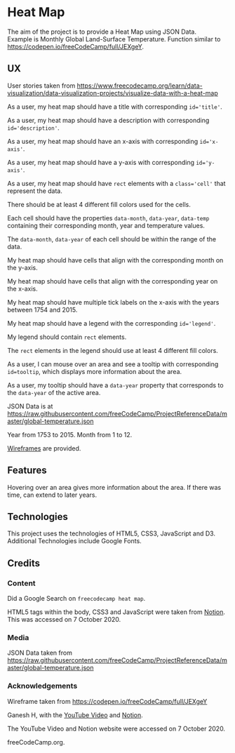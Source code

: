# Heat Map

The aim of the project is to provide a Heat Map using JSON Data.  
Example is Monthly Global Land-Surface Temperature.  Function similar to
https://codepen.io/freeCodeCamp/full/JEXgeY.

## UX

User stories taken from https://www.freecodecamp.org/learn/data-visualization/data-visualization-projects/visualize-data-with-a-heat-map

As a user, my heat map should have a title with corresponding `id='title'`.

As a user, my heat map should have a description with corresponding `id='description'`.

As a user, my heat map should have an x-axis with corresponding `id='x-axis'`.

As a user, my heat map should have a y-axis with corresponding `id='y-axis'`.

As a user, my heat map should have `rect` elements with a `class='cell'` that represent
the data.

There should be at least 4 different fill colors used for the cells.

Each cell should have the properties `data-month`, `data-year`, `data-temp` containing their
corresponding month, year and temperature values.

The `data-month`, `data-year` of each cell should be within the range of the data.

My heat map should have cells that align with the corresponding month on the y-axis.

My heat map should have cells that align with the corresponding year on the x-axis.

My heat map should have multiple tick labels on the x-axis with the years between 1754 and 2015.

My heat map should have a legend with the corresponding `id='legend'`.

My legend should contain `rect` elements.

The `rect` elements in the legend should use at least 4 different fill colors.

As a user, I can mouse over an area and see a tooltip with corresponding `id=tooltip`, which displays
more information about the area.

As a user, my tooltip should have a `data-year` property that corresponds to the `data-year` of the
active area.

JSON Data is at https://raw.githubusercontent.com/freeCodeCamp/ProjectReferenceData/master/global-temperature.json

Year from 1753 to 2015.  Month from 1 to 12.

[Wireframes](wireframes/wireframe-heat-map) are provided.

## Features

Hovering over an area gives more information about the area.  If there was time, can extend to later years.

## Technologies

This project uses the technologies of HTML5, CSS3, JavaScript and D3.  Additional Technologies include Google Fonts.

## Credits

### Content

Did a Google Search on `freecodecamp heat map`.

HTML5 tags within the body, CSS3 and JavaScript were taken from [Notion](https://www.notion.so/Visualize-Data-with-a-Heat-Map-12660e493bd940ea95625aa641db574b).
This was accessed on 7 October 2020.

### Media

JSON Data taken from https://raw.githubusercontent.com/freeCodeCamp/ProjectReferenceData/master/global-temperature.json

### Acknowledgements

Wireframe taken from https://codepen.io/freeCodeCamp/full/JEXgeY

Ganesh H, with the [YouTube Video](https://www.youtube.com/watch?v=6uM_wLOayYI) and [Notion](https://www.notion.so/Visualize-Data-with-a-Heat-Map-12660e493bd940ea95625aa641db574b).

The YouTube Video and Notion website were accessed on 7 October 2020.

freeCodeCamp.org.


